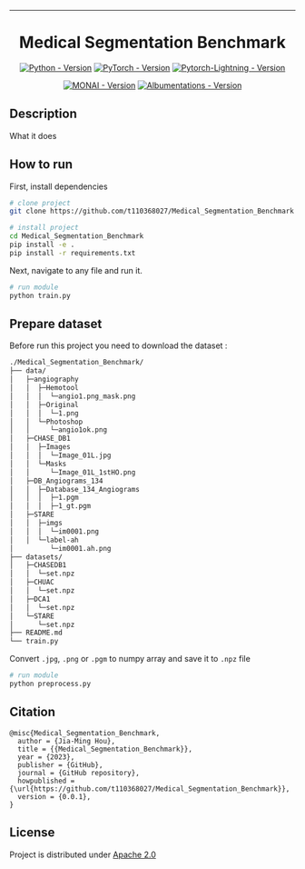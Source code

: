 
---

<div align="center">    
 
# Medical Segmentation Benchmark



[![Python - Version](https://img.shields.io/badge/PYTHON-3.7+-blue?style=for-the-badge&logo=python)](https://docs.python.org/3.7/)
[![PyTorch - Version](https://img.shields.io/badge/PYTORCH-1.12.1-red?style=for-the-badge&logo=pytorch)](https://github.com/pytorch/pytorch)
[![Pytorch-Lightning - Version](https://img.shields.io/badge/pytorch_Lightning-1.9.0+-%3CCOLOR%3E.svg?style=for-the-badge&logo=pytorch-lightning&logoColor=green)](https://github.com/Lightning-AI/lightning)

[![MONAI - Version](https://img.shields.io/badge/Monai-1.1.0+-blue?style=for-the-badge)](https://github.com/Project-MONAI/MONAI)
[![Albumentations - Version](https://img.shields.io/badge/albumentations-1.3.0+-red?style=for-the-badge)](https://github.com/albumentations-team/albumentations/)

</div>
 
## Description   
What it does   

## How to run   
First, install dependencies   
```bash
# clone project   
git clone https://github.com/t110368027/Medical_Segmentation_Benchmark

# install project   
cd Medical_Segmentation_Benchmark
pip install -e .   
pip install -r requirements.txt
 ```   
 Next, navigate to any file and run it.   
 ```bash
# run module   
python train.py
```

## Prepare dataset
Before run this project you need to download the dataset :
```bash
./Medical_Segmentation_Benchmark/
├── data/
│   ├─angiography
│   │  ├─Hemotool
│   │  │  └─angio1.png_mask.png  
│   │  ├─Original
│   │  │  └─1.png
│   │  └─Photoshop
│   │     └─angio1ok.png
│   ├─CHASE_DB1
│   │  ├─Images
│   │  │  └─Image_01L.jpg
│   │  └─Masks
│   │     └─Image_01L_1stHO.png
│   ├─DB_Angiograms_134
│   │  ├─Database_134_Angiograms
│   │  │  ├─1.pgm
│   │  │  ├─1_gt.pgm
│   ├─STARE
│   │  ├─imgs
│   │  │  └─im0001.png
│   │  └─label-ah
│         └─im0001.ah.png
├── datasets/
│   ├─CHASEDB1
│   │  └─set.npz
│   ├─CHUAC
│   │  └─set.npz
│   ├─DCA1
│   │  └─set.npz
│   └─STARE
│      └─set.npz
├── README.md
└── train.py
```
Convert `.jpg`, `.png` or `.pgm` to numpy array and save it to `.npz` file
 ```bash
# run module   
python preprocess.py
```

## Citation   
```
@misc{Medical_Segmentation_Benchmark,
  author = {Jia-Ming Hou},
  title = {{Medical_Segmentation_Benchmark}},
  year = {2023},
  publisher = {GitHub},
  journal = {GitHub repository},
  howpublished = {\url{https://github.com/t110368027/Medical_Segmentation_Benchmark}},
  version = {0.0.1}, 
}
```   
## License
 
Project is distributed under [Apache 2.0](https://github.com/t110368027/Medical_Segmentation_Benchmark/blob/main/LICENSE)